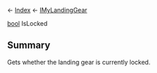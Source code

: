 ← [Index](Api-Index) ← [IMyLandingGear](SpaceEngineers.Game.ModAPI.Ingame.IMyLandingGear)

[bool](System.Boolean) IsLocked

## Summary

Gets whether the landing gear is currently locked.

